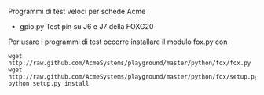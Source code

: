 Programmi di test veloci per schede Acme

* gpio.py Test pin su J6 e J7 della FOXG20 

Per usare i programmi di test occorre installare il modulo fox.py con

	wget http://raw.github.com/AcmeSystems/playground/master/python/fox/fox.py
	wget http://raw.github.com/AcmeSystems/playground/master/python/fox/setup.py
	python setup.py install